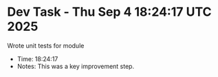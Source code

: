 # Dev Task - Thu Sep  4 18:24:17 UTC 2025
Wrote unit tests for module
- Time: 18:24:17
- Notes: This was a key improvement step.
